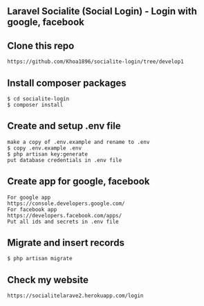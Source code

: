 ## Laravel Socialite (Social Login) - Login with google, facebook

## Clone this repo
```
https://github.com/Khoa1896/socialite-login/tree/develop1
```

## Install composer packages
```
$ cd socialite-login
$ composer install
```

## Create and setup .env file
```
make a copy of .env.example and rename to .env
$ copy .env.example .env
$ php artisan key:generate
put database credentials in .env file
```

## Create app for google, facebook
```
For google app
https://console.developers.google.com/
For facebook app
https://developers.facebook.com/apps/
Put all ids and secrets in .env file
```

## Migrate and insert records
```
$ php artisan migrate
```

## Check my website
```
https://socialitelarave2.herokuapp.com/login
```



